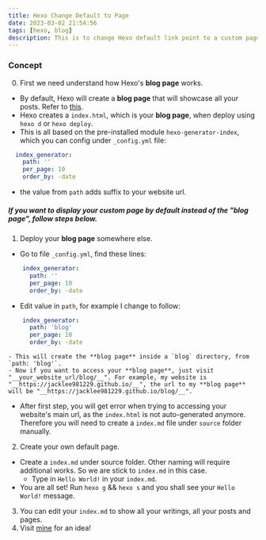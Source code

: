 ```yaml
---
title: Hexo Change Default to Page
date: 2023-03-02 21:54:56
tags: [hexo, blog]
description: This is to change Hexo default link point to a custom page, instead of the blog.
---
```


### Concept

0. First we need understand how Hexo's **blog page** works.
  - By default, Hexo will create a **blog page** that will showcase all your posts. Refer to [this](https://hexo.io/docs/configuration.html#Home-page-setting).
  - Hexo creates a `index.html`, which is your **blog page**, when deploy using `hexo d` or `hexo deploy`.
  - This is all based on the pre-installed module `hexo-generator-index`, which you can config under `_config.yml` file:

  ```yml
    index_generator:
      path: ''
      per_page: 10
      order_by: -date
  ```

  - the value from `path` adds suffix to your website url.

##### If you want to display your custom page by default instead of the "blog page", follow steps below.

1. Deploy your **blog page** somewhere else.

  - Go to file `_config.yml`, find these lines:
  ```yml
      index_generator:
        path: ''
        per_page: 10
        order_by: -date
  ```
  - Edit value in `path`, for example I change to follow:
  ```yml
      index_generator:
        path: 'blog'
        per_page: 10
        order_by: -date
  ```
    - This will create the **blog page** inside a `blog` directory, from `path: 'blog'`.
    - Now if you want to access your **blog page**, just visit "__your_website_url/blog/__". For example, my website is "__https://jacklee981229.github.io/__", the url to my **blog page** will be "__https://jacklee981229.github.io/blog/__".
  - After first step, you will get error when trying to accessing your website's main url, as the `index.html` is not auto-generated anymore. Therefore you will need to create a `index.md` file under `source` folder manually.  
2. Create your own default page.

  - Create a `index.md` under source folder. Other naming will require additional works. So we are stick to `index.md` in this case.
    - Type in `Hello World!` in your `index.md`.
  - You are all set! Run `hexo g` && `hexo s` and you shall see your `Hello World!` message.
3. You can edit your `index.md` to show all your writings, all your posts and pages.
4. Visit [mine](https://jacklee981229.github.io/) for an idea!
